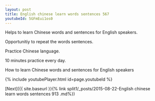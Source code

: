 ```yaml
---
layout: post
title: English chinese learn words sentences 567 
youtubeId: 5GFmEui1os0
---
```

 
 
Helps to learn Chinese words and sentences for English speakers.

Opportunitiy to repeat the words sentences. 

Practice Chinese language. 
 
10 minutes practice every day. 
 
How to learn Chinese words and sentences for English speakers 
 
{% include youtubePlayer.html id=page.youtubeId %}
 
 
[Next]({{ site.baseurl }}{% link  split1/_posts/2015-08-22-English chinese learn words sentences 913 .md%})
 
